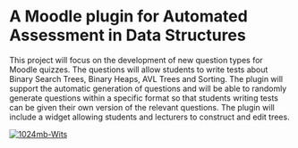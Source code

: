 # A Moodle plugin for Automated Assessment in Data Structures
This project will focus on the development of new question types for Moodle quizzes. The
questions will allow students to write tests about Binary Search Trees, Binary Heaps, AVL
Trees and Sorting. The plugin will support the automatic generation of questions and will
be able to randomly generate questions within a specific format so that students writing tests
can be given their own version of the relevant questions. The plugin will include a widget allowing students and lecturers to construct and edit trees.


[![1024mb-Wits](https://circleci.com/gh/1024mb-Wits/moodle_plugin/tree/AVL_widget.svg?style=shield)](https://app.circleci.com/gh/1024mb-Wits/moodle_plugin/tree/AVL_widget)
